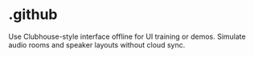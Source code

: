 # .github
Use Clubhouse-style interface offline for UI training or demos. Simulate audio rooms and speaker layouts without cloud sync.
